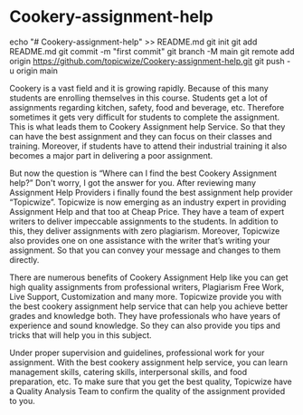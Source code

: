 # Cookery-assignment-help
echo "# Cookery-assignment-help" >> README.md
git init
git add README.md
git commit -m "first commit"
git branch -M main
git remote add origin https://github.com/topicwize/Cookery-assignment-help.git
git push -u origin main
<body>
<span style="font-weight: 400;">Cookery is a vast field and it is growing rapidly. Because of this many students are enrolling themselves in this course. Students get a lot of assignments regarding kitchen, safety, food and beverage, etc. Therefore sometimes it gets very difficult for students to complete the assignment. This is what leads them to Cookery Assignment help Service. So that they can have the best assignment and they can focus on their classes and training. Moreover, if students have to attend their industrial training it also becomes a major part in delivering a poor assignment. </span>

<span style="font-weight: 400;">But now the question is “Where can I find the best Cookery Assignment help?” Don't worry, I got the answer for you. After reviewing many Assignment Help Providers i finally found the best assignment help provider “Topicwize”. Topicwize is now emerging as an industry expert in providing Assignment Help and that too at Cheap Price. They have a team of expert writers to deliver impeccable assignments to the students. In addition to this, they deliver assignments with zero plagiarism. Moreover, Topicwize also provides one on one assistance with the writer that’s writing your assignment. So that you can convey your message and changes to them directly. </span>

<span style="font-weight: 400;">There are numerous benefits of Cookery Assignment Help like you can get high quality assignments from professional writers, Plagiarism Free Work, Live Support, Customization and many more. Topicwize provide you with the best cookery assignment help service that can help you achieve better grades and knowledge both. They have professionals who have years of experience and sound knowledge. So they can also provide you tips and tricks that will help you in this subject. </span>

<span style="font-weight: 400;">Under proper supervision and guidelines, professional work for your assignment. With the best cookery assignment help service, you can learn management skills, catering skills, interpersonal skills, and food preparation, etc. To make sure that you get the best quality, Topicwize have a Quality Analysis Team to confirm the quality of the assignment provided to you. </span>
</body>
